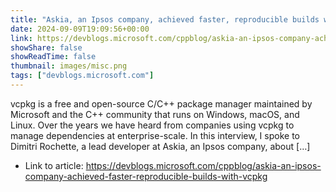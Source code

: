 ```yaml
---
title: "Askia, an Ipsos company, achieved faster, reproducible builds with vcpkg"
date: 2024-09-09T19:09:56+00:00
link: https://devblogs.microsoft.com/cppblog/askia-an-ipsos-company-achieved-faster-reproducible-builds-with-vcpkg
showShare: false
showReadTime: false
thumbnail: images/misc.png
tags: ["devblogs.microsoft.com"]
---
```

vcpkg is a free and open-source C/C++ package manager maintained by Microsoft and the C++ community that runs on Windows, macOS, and Linux. Over the years we have heard from companies using vcpkg to manage dependencies at enterprise-scale. In this interview, I spoke to Dimitri Rochette, a lead developer at Askia, an Ipsos company, about […]

- Link to article: https://devblogs.microsoft.com/cppblog/askia-an-ipsos-company-achieved-faster-reproducible-builds-with-vcpkg